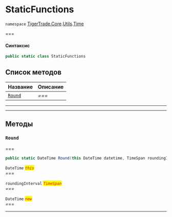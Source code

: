 # StaticFunctions

`namespace` [TigerTrade.Core](../../).[Utils](../).[Time](./)

\===

#### Синтаксис

```csharp
public static class StaticFunctions
```

## Список методов

| Название                                      | Описание |
| --------------------------------------------- | -------- |
| [`Round`](staticfunctions.cs.md#method-round) | _===_    |

***

***

## Методы

### `Round` <a href="#method-round" id="method-round"></a>

\===

```csharp
public static DateTime Round(this DateTime datetime, TimeSpan roundingInterval)
```

`DateTime` _<mark style="color:red;">`this`</mark>_\
_===_

`roundingInterval` _<mark style="color:red;">`TimeSpan`</mark>_\
_===_

`DateTime` _<mark style="color:red;">`new`</mark>_\
_===_

***
